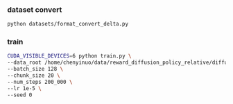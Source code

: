 ### dataset convert

```bash
python datasets/format_convert_delta.py 
```


### train
```bash
CUDA_VISIBLE_DEVICES=6 python train.py \
--data_root /home/chenyinuo/data/reward_diffusion_policy_relative/diffusion_policy/data/test_green_bell_pepper_delta \
--batch_size 128 \
--chunk_size 20 \
--num_steps 200_000 \
--lr 1e-5 \
--seed 0 
```

